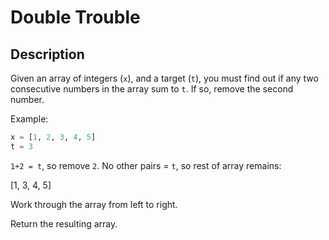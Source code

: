 # Double Trouble

## Description

Given an array of integers (`x`), and a target (`t`), you must find out if any two consecutive numbers in the array sum to `t`. If so, remove the second number.

Example:

```python
x = [1, 2, 3, 4, 5]
t = 3
```

`1+2 = t`, so remove `2`. No other pairs = `t`, so rest of array remains:

[1, 3, 4, 5]

Work through the array from left to right.

Return the resulting array.
